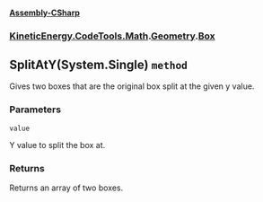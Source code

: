 #### [Assembly-CSharp](./Assembly-CSharp.md 'Assembly-CSharp')
### [KineticEnergy.CodeTools.Math](./Assembly-CSharp.md#KineticEnergy-CodeTools-Math 'KineticEnergy.CodeTools.Math').[Geometry](./KineticEnergy-CodeTools-Math-Geometry.md 'KineticEnergy.CodeTools.Math.Geometry').[Box](./KineticEnergy-CodeTools-Math-Geometry-Box.md 'KineticEnergy.CodeTools.Math.Geometry.Box')
## SplitAtY(System.Single) `method`
Gives two boxes that are the original box split at the given y value.
### Parameters

<a name='KineticEnergy-CodeTools-Math-Geometry-Box-SplitAtY(System-Single)-value'></a>
`value`

Y value to split the box at.
### Returns
Returns an array of two boxes.
